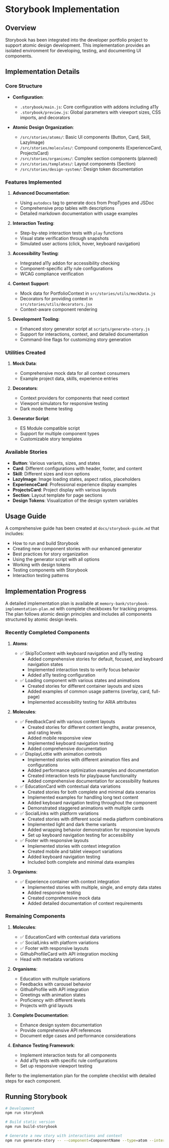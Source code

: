 # Storybook Implementation

## Overview
Storybook has been integrated into the developer portfolio project to support atomic design development. This implementation provides an isolated environment for developing, testing, and documenting UI components.

## Implementation Details

### Core Structure
- **Configuration**:
  - `.storybook/main.js`: Core configuration with addons including a11y
  - `.storybook/preview.js`: Global parameters with viewport sizes, CSS imports, and decorators
  
- **Atomic Design Organization**:
  - `/src/stories/atoms/`: Basic UI components (Button, Card, Skill, LazyImage)
  - `/src/stories/molecules/`: Compound components (ExperienceCard, ProjectsCard)
  - `/src/stories/organisms/`: Complex section components (planned)
  - `/src/stories/templates/`: Layout components (Section)
  - `/src/stories/design-system/`: Design token documentation

### Features Implemented
1. **Advanced Documentation**:
   - Using `autodocs` tag to generate docs from PropTypes and JSDoc
   - Comprehensive prop tables with descriptions
   - Detailed markdown documentation with usage examples

2. **Interaction Testing**:
   - Step-by-step interaction tests with `play` functions
   - Visual state verification through snapshots
   - Simulated user actions (click, hover, keyboard navigation)

3. **Accessibility Testing**:
   - Integrated a11y addon for accessibility checking
   - Component-specific a11y rule configurations
   - WCAG compliance verification

4. **Context Support**:
   - Mock data for PortfolioContext in `src/stories/utils/mockData.js`
   - Decorators for providing context in `src/stories/utils/decorators.jsx`
   - Context-aware component rendering

5. **Development Tooling**:
   - Enhanced story generator script at `scripts/generate-story.js`
   - Support for interactions, context, and detailed documentation 
   - Command-line flags for customizing story generation

### Utilities Created
1. **Mock Data**:
   - Comprehensive mock data for all context consumers
   - Example project data, skills, experience entries

2. **Decorators**:
   - Context providers for components that need context
   - Viewport simulators for responsive testing
   - Dark mode theme testing

3. **Generator Script**:
   - ES Module compatible script
   - Support for multiple component types
   - Customizable story templates

### Available Stories
- **Button**: Various variants, sizes, and states
- **Card**: Different configurations with header, footer, and content
- **Skill**: Different sizes and icon options
- **LazyImage**: Image loading states, aspect ratios, placeholders
- **ExperienceCard**: Professional experience display examples
- **ProjectsCard**: Project display with various layouts
- **Section**: Layout template for page sections
- **Design Tokens**: Visualization of the design system variables

## Usage Guide
A comprehensive guide has been created at `docs/storybook-guide.md` that includes:
- How to run and build Storybook
- Creating new component stories with our enhanced generator
- Best practices for story organization
- Using the generator script with all options
- Working with design tokens
- Testing components with Storybook
- Interaction testing patterns

## Implementation Progress

A detailed implementation plan is available at `memory-bank/storybook-implementation-plan.md` with complete checkboxes for tracking progress. The plan follows atomic design principles and includes all components structured by atomic design levels.

### Recently Completed Components

1. **Atoms**:
   - ✅ SkipToContent with keyboard navigation and a11y testing
     - Added comprehensive stories for default, focused, and keyboard navigation states
     - Implemented interaction tests to verify focus behavior
     - Added a11y testing configuration
   - ✅ Loading component with various states and animations
     - Created stories for different container layouts and sizes
     - Added examples of common usage patterns (overlay, card, full-page)
     - Implemented accessibility testing for ARIA attributes

2. **Molecules**:
   - ✅ FeedbackCard with various content layouts
     - Created stories for different content lengths, avatar presence, and rating levels
     - Added mobile responsive view
     - Implemented keyboard navigation testing
     - Added comprehensive documentation
   - ✅ DisplayLottie with animation controls
     - Implemented stories with different animation files and configurations
     - Added performance optimization examples and documentation
     - Created interaction tests for play/pause functionality
     - Added comprehensive documentation for accessibility features
   - ✅ EducationCard with contextual data variations
     - Created stories for both complete and minimal data scenarios
     - Implemented examples for handling long text content
     - Added keyboard navigation testing throughout the component
     - Demonstrated staggered animations with multiple cards
   - ✅ SocialLinks with platform variations
     - Created stories with different social media platform combinations
     - Implemented light and dark theme variants
     - Added wrapping behavior demonstration for responsive layouts
     - Set up keyboard navigation testing for accessibility
   - ✅ Footer with responsive layouts
     - Implemented stories with context integration
     - Created mobile and tablet viewport variations 
     - Added keyboard navigation testing
     - Included both complete and minimal data examples

3. **Organisms**:
   - ✅ Experience container with context integration
     - Implemented stories with multiple, single, and empty data states
     - Added responsive testing
     - Created comprehensive mock data
     - Added detailed documentation of context requirements

### Remaining Components

1. **Molecules**:
   - ✅ EducationCard with contextual data variations
   - ✅ SocialLinks with platform variations
   - ✅ Footer with responsive layouts
   - GithubProfileCard with API integration mocking
   - Head with metadata variations

2. **Organisms**:
   - Education with multiple variations
   - Feedbacks with carousel behavior
   - GithubProfile with API integration
   - Greetings with animation states
   - Proficiency with different levels
   - Projects with grid layouts

4. **Complete Documentation**:
   - Enhance design system documentation
   - Provide comprehensive API references
   - Document edge cases and performance considerations

5. **Enhance Testing Framework**:
   - Implement interaction tests for all components
   - Add a11y tests with specific rule configurations
   - Set up responsive viewport testing

Refer to the implementation plan for the complete checklist with detailed steps for each component.

## Running Storybook
```bash
# Development
npm run storybook

# Build static version
npm run build-storybook

# Generate a new story with interactions and context
npm run generate-story -- --component=ComponentName --type=atom --interactions --context=portfolio --detailed
